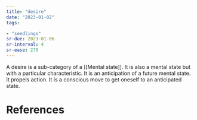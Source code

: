 ```yaml
---
title: "desire"
date: "2023-01-02"
tags:

- "seedlings"
sr-due: 2023-01-06
sr-interval: 4
sr-ease: 270
---
```


A desire is a sub-category of a [[Mental state]]. It is also a mental state but with a particular characteristic. It is an anticipation of a future mental state. It propels action. It is a conscious move to get oneself to an anticipated state.

# References